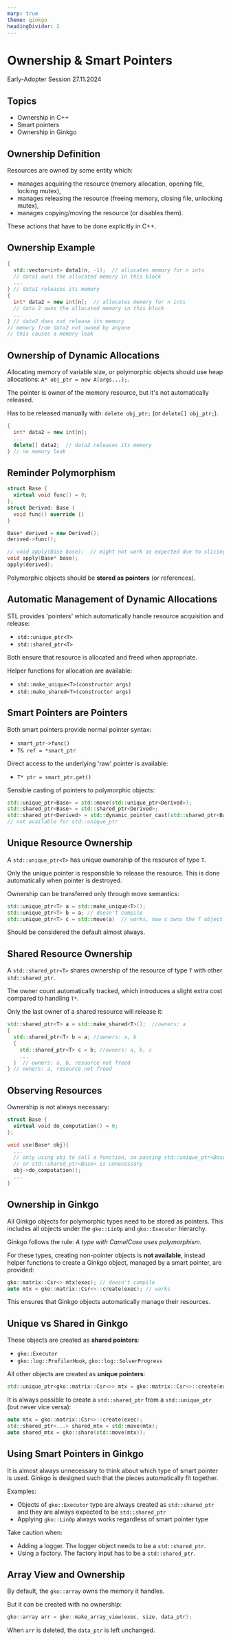 ```yaml
---
marp: true
theme: ginkgo
headingDivider: 2
---
```


# Ownership & Smart Pointers

<!-- _class: lead -->

Early-Adopter Session 27.11.2024

## Topics

- Ownership in C++
- Smart pointers
- Ownership in Ginkgo

## Ownership Definition

Resources are owned by some entity which:
- manages acquiring the resource (memory allocation, opening file, locking mutex),
- manages releasing the resource (freeing memory, closing file, unlocking mutex),
- manages copying/moving the resource (or disables them).

These actions that have to be done explicitly in C++.

## Ownership Example
```cpp
{
  std::vector<int> data1(n, -1);  // allocates memory for n ints
  // data1 owns the allocated memory in this block
  ...
} // data1 releases its memory
{
  int* data2 = new int[n];  // allocates memory for n ints
  // data 2 owns the allocated memory in this block
  ...
} // data2 does not release its memory
// memory from data2 not owned by anyone
// this causes a memory leak
```

## Ownership of Dynamic Allocations


Allocating memory of variable size, or polymorphic objects should use heap allocations: `A* obj_ptr = new A(args...);`.

The pointer is owner of the memory resource, but it's not automatically released.

Has to be released manually with: `delete obj_ptr;` (or `delete[] obj_ptr;`).

```cpp
{
  int* data2 = new int[n];
  ...
  delete[] data2;  // data2 releases its memory
} // no memory leak
```

## Reminder Polymorphism

```c++
struct Base {
  virtual void func() = 0;
};
struct Derived: Base {
  void func() override {}
}

Base* derived = new Derived();
derived->func();

// void apply(Base base);  // might not work as expected due to slicing
void apply(Base* base);
apply(derived);
```

Polymorphic objects should be **stored as pointers** (or references).

## Automatic Management of Dynamic Allocations

STL provides 'pointers' which automatically handle resource acquisition and release:
- `std::unique_ptr<T>`
- `std::shared_ptr<T>`

Both ensure that resource is allocated and freed when appropriate.

Helper functions for allocation are available:
-  `std::make_unique<T>(constructor args)` 
-  `std::make_shared<T>(constructor args)`

## Smart Pointers are Pointers

Both smart pointers provide normal pointer syntax:
- `smart_ptr->func()`
- `T& ref = *smart_ptr`

Direct access to the underlying 'raw' pointer is available:
- `T* ptr = smart_ptr.get()`

Sensible casting of pointers to polymorphic objects:
```c++
std::unique_ptr<Base> = std::move(std::unique_ptr<Derived>);
std::shared_ptr<Base> = std::shared_ptr<Derived>;
std::shared_ptr<Derived> = std::dynamic_pointer_cast(std::shared_ptr<Base>); 
// not available for std::unique_ptr
```

## Unique Resource Ownership

A `std::unique_ptr<T>` has unique ownership of the resource of type `T`.

Only the unique pointer is responsible to release the resource.
This is done automatically when pointer is destroyed.

Ownership can be transferred only through move semantics:
```c++
std::unique_ptr<T> a = std::make_unique<T>();
std::unique_ptr<T> b = a; // doesn't compile
std::unique_ptr<T> c = std::move(a)  // works, now c owns the T object
```

Should be considered the default almost always.

## Shared Resource Ownership

A `std::shared_ptr<T>` shares ownership of the resource of type `T` with other `std::shared_ptr`.

The owner count automatically tracked, which introduces a slight extra cost compared to handling `T*`.

Only the last owner of a shared resource will release it:
```c++
std::shared_ptr<T> a = std::make_shared<T>();  //owners: a
{
  std::shared_ptr<T> b = a; //owners: a, b
  {
    std::shared_ptr<T> c = b; //owners: a, b, c
    ...
  }  // owners: a, b, resource not freed
} // owners: a, resource not freed
```

## Observing Resources

Ownership is not always necessary:
```c++
struct Base {
  virtual void do_computation() = 0;
};

void use(Base* obj){  
  ...
  // only using obj to call a function, so passing std::unique_ptr<Base>
  // or std::shared_ptr<Base> is unnecessary
  obj->do_computation();
  ...
}
```

## Ownership in Ginkgo

All Ginkgo objects for polymorphic types need to be stored as pointers.
This includes all objects under the `gko::LinOp` and `gko::Executor` hierarchy.

Ginkgo follows the rule: *A type with CamelCase uses polymorphism.*

For these types, creating non-pointer objects is **not available**, instead helper functions to create a Ginkgo object, managed by a smart pointer, are provided:

```c++
gko::matrix::Csr<> mtx(exec); // doesn't compile
auto mtx = gko::matrix::Csr<>::create(exec); // works
```

This ensures that Ginkgo objects automatically manage their resources.

## Unique vs Shared in Ginkgo

These objects are created as **shared pointers**:
- `gko::Executor`
- `gko::log::ProfilerHook`, `gko::log::SolverProgress`

All other objects are created as **unique pointers**:
```c++
std::unique_ptr<gko::matrix::Csr<>> mtx = gko::matrix::Csr<>::create(exec);
```

It is always possible to create a `std::shared_ptr` from a `std::unique_ptr` (but never vice versa):
```c++
auto mtx = gko::matrix::Csr<>::create(exec);
std::shared_ptr<...> shared_mtx = std::move(mtx);
auto shared_mtx = gko::share(std::move(mtx));
```

## Using Smart Pointers in Ginkgo


It is almost always unnecessary to think about which type of smart pointer is used. Ginkgo is designed such that the pieces automatically fit together.

Examples:
- Objects of `gko::Executor` type are always created as `std::shared_ptr` and they are always expected to be `std::shared_ptr`
- Applying `gko::LinOp` always works regardless of smart pointer type


Take caution when:

- Adding a logger. The logger object needs to be a `std::shared_ptr`.
- Using a factory. The factory input has to be a `std::shared_ptr`.


## Array View and Ownership

By default, the `gko::array` owns the memory it handles.

But it can be created with no ownership:
```c++
gko::array arr = gko::make_array_view(exec, size, data_ptr);
```

When `arr` is deleted, the `data_ptr` is left unchanged.